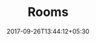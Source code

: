 ---
title: "Rooms"
date: 2017-09-26T13:44:12+05:30
draft: false
layout: rooms
property: "Casa Baga"
status: "In Process"
url: /details/rooms/casa-baga/
slug: "casa-baga/"

mainmenu:
 details: true
 rooms: true

---